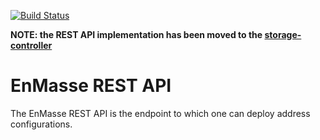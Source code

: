 [![Build Status](https://travis-ci.org/EnMasseProject/enmasse-rest.svg?branch=master)](https://travis-ci.org/EnMasseProject/enmasse-rest)

<b>NOTE: the REST API implementation has been moved to the [storage-controller](https://github.com/EnMasseProject/storage-controller)</b>

# EnMasse REST API 

The EnMasse REST API is the endpoint to which one can deploy address configurations.
